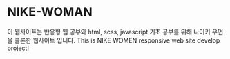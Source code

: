 # NIKE-WOMAN
이 웹사이트는 반응형 웹 공부와 html, scss, javascript 기초 공부를 위해 나이키 우먼을 클론한 웹사이트 입니다.
This is NIKE WOMEN responsive web site develop project!
